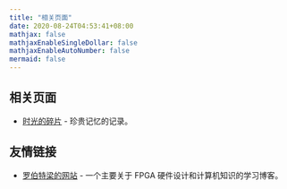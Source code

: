 ```yaml
---
title: "相关页面"
date: 2020-08-24T04:53:41+08:00
mathjax: false
mathjaxEnableSingleDollar: false
mathjaxEnableAutoNumber: false
mermaid: false
---
```


## 相关页面

- [时光的碎片](https://zyxir.github.io/memories/) - 珍贵记忆的记录。

## 友情链接

- [罗伯特梁的网站](https://www.robertliang.club/) - 一个主要关于 FPGA 硬件设计和计算机知识的学习博客。